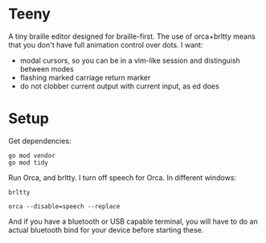 Teeny
=======

A tiny braille editor designed for braille-first.  The use of orca+brltty means that you don't have full animation control over dots.  I want:

- modal cursors, so you can be in a vim-like session and distinguish between modes
- flashing marked carriage return marker
- do not clobber current output with current input, as ed does

Setup
=====

Get dependencies:

```
go mod vendor
go mod tidy
```

Run Orca, and brltty.  I turn off speech for Orca.  In different windows:

```
brltty
```

```
orca --disable=speech --replace
```

And if you have a bluetooth or USB capable terminal, you will have to do an actual bluetooth bind for your device before starting these.
